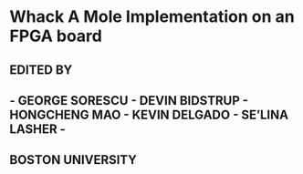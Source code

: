 # Whack A Mole Implementation on an FPGA board

##                                        EDITED BY
## - GEORGE SORESCU -  DEVIN BIDSTRUP - HONGCHENG MAO - KEVIN DELGADO - SE’LINA LASHER -
##                                     BOSTON UNIVERSITY

